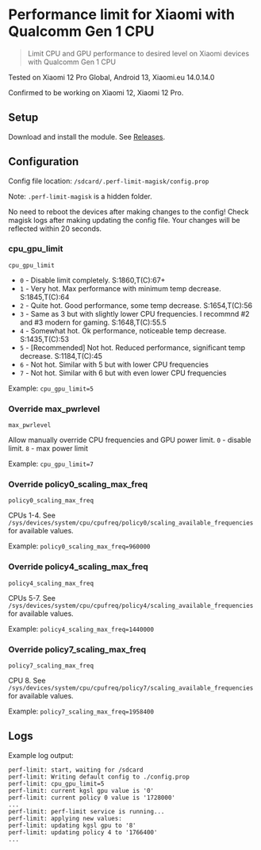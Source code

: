# Performance limit for Xiaomi with Qualcomm Gen 1 CPU

> Limit CPU and GPU performance to desired level on Xiaomi devices with Qualcomm Gen 1 CPU

Tested on Xiaomi 12 Pro Global, Android 13, Xiaomi.eu 14.0.14.0

Confirmed to be working on Xiaomi 12, Xiaomi 12 Pro.

## Setup

Download and install the module. See [Releases](https://github.com/mgrybyk/perf-limit-magisk/releases).

## Configuration

Config file location: `/sdcard/.perf-limit-magisk/config.prop`

Note: `.perf-limit-magisk` is a hidden folder.

No need to reboot the devices after making changes to the config!
Check magisk logs after making updating the config file. 
Your changes will be reflected within 20 seconds.

### cpu_gpu_limit

`cpu_gpu_limit`

- `0` - Disable limit completely. S:1860,T(C):67+
- `1` - Very hot. Max performance with minimum temp decrease. S:1845,T(C):64
- `2` - Quite hot. Good performance, some temp decrease. S:1654,T(C):56
- `3` - Same as 3 but with slightly lower CPU frequencies. I recommnd #2 and #3 modern for gaming. S:1648,T(C):55.5
- `4` - Somewhat hot. Ok performance, noticeable temp decrease. S:1435,T(C):53
- `5` - [Recommended] Not hot. Reduced performance, significant temp decrease. S:1184,T(C):45
- `6` - Not hot. Similar with 5 but with lower CPU frequencies
- `7` - Not hot. Similar with 6 but with even lower CPU frequencies

Example: `cpu_gpu_limit=5`

### Override max_pwrlevel

`max_pwrlevel`

Allow manually override CPU frequencies and GPU power limit.
`0` - disable limit. `8` - max power limit

Example: `cpu_gpu_limit=7`

### Override policy0_scaling_max_freq

`policy0_scaling_max_freq`

CPUs 1-4. See `/sys/devices/system/cpu/cpufreq/policy0/scaling_available_frequencies` for available values.

Example: `policy0_scaling_max_freq=960000`

### Override policy4_scaling_max_freq

`policy4_scaling_max_freq`

CPUs 5-7. See `/sys/devices/system/cpu/cpufreq/policy4/scaling_available_frequencies` for available values.

Example: `policy4_scaling_max_freq=1440000`

### Override policy7_scaling_max_freq

`policy7_scaling_max_freq`

CPU 8. See `/sys/devices/system/cpu/cpufreq/policy7/scaling_available_frequencies` for available values.

Example: `policy7_scaling_max_freq=1958400`

## Logs

Example log output:

```
perf-limit: start, waiting for /sdcard
perf-limit: Writing default config to ./config.prop
perf-limit: cpu_gpu_limit=5
perf-limit: current kgsl gpu value is '0'
perf-limit: current policy 0 value is '1728000'
...
perf-limit: perf-limit service is running...
perf-limit: applying new values:
perf-limit: updating kgsl gpu to '8'
perf-limit: updating policy 4 to '1766400'
...
```
